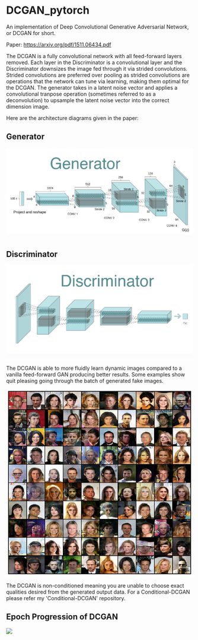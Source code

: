 # DCGAN_pytorch
An implementation of Deep Convolutional Generative Adversarial Network, or DCGAN for short.

Paper: https://arxiv.org/pdf/1511.06434.pdf

The DCGAN is a fully convolutional network with all feed-forward layers removed. Each layer in the Discriminator is a convolutional layer and the Discriminator downsizes the image fed through it via strided convolutions. Strided convolutions are preferred over pooling as strided convolutions are operations that the network can tune via learning, making them optimal for the DCGAN. The generator takes in a latent noise vector and applies a convolutional tranpose operation (sometimes referred to as a deconvolution) to upsample the latent noise vector into the correct dimension image.

Here are the architecture diagrams given in the paper:

## Generator

![](data/uploads/generator.png)

## Discriminator

![](data/uploads/discriminator.png)

The DCGAN is able to more fluidly learn dynamic images compared to a vanilla feed-forward GAN producing better results. Some examples show quit pleasing going through the batch of generated fake images.

![](data/saved_images/epoch_15_checkpoint.jpg)

The DCGAN is non-conditioned meaning you are unable to choose exact qualities desired from the generated output data. For a Conditional-DCGAN please refer my 'Conditional-DCGAN' repository.

## Epoch Progression of DCGAN

![](data/saved_images/epoch_progression.gif)
